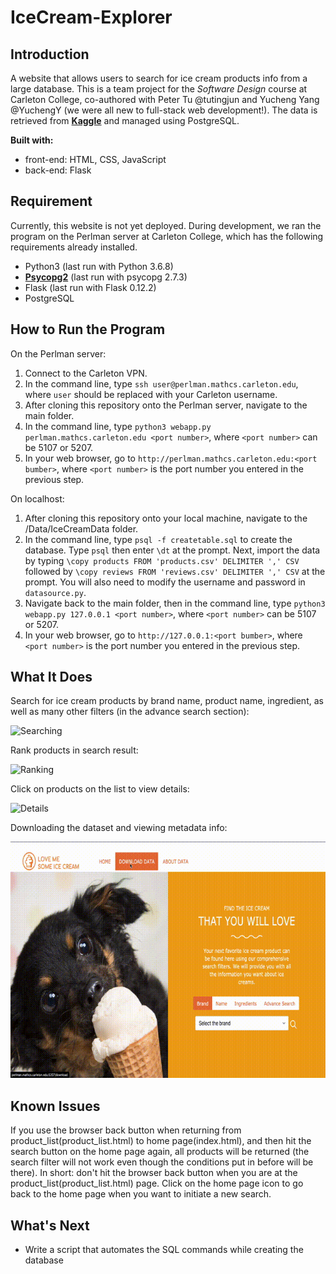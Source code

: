 # IceCream-Explorer

## Introduction
A website that allows users to search for ice cream products info from a large database. This is a team project for the _Software Design_ course at Carleton College, co-authored with Peter Tu @tutingjun and Yucheng Yang @YuchengY (we were all new to full-stack web development!). The data is retrieved from [**Kaggle**](https://www.kaggle.com/tysonpo/ice-cream-dataset) and managed using PostgreSQL. 

**Built with:**
- front-end: HTML, CSS, JavaScript 
- back-end: Flask


## Requirement 
Currently, this website is not yet deployed. During development, we ran the program on the Perlman server at Carleton College, which has the following requirements already installed. 

- Python3 (last run with Python 3.6.8)
- [**Psycopg2**](https://pypi.org/project/psycopg2/) (last run with psycopg 2.7.3)
- Flask (last run with Flask 0.12.2)
- PostgreSQL


## How to Run the Program 
On the Perlman server:
1. Connect to the Carleton VPN.
2. In the command line, type `ssh user@perlman.mathcs.carleton.edu`, where `user` should be replaced with your Carleton username.
3. After cloning this repository onto the Perlman server, navigate to the main folder. 
4. In the command line, type `python3 webapp.py perlman.mathcs.carleton.edu <port number>`, where `<port number>` can be 5107 or 5207.
5. In your web browser, go to `http://perlman.mathcs.carleton.edu:<port bumber>`, where `<port number>` is the port number you entered in the previous step.


On localhost:
1. After cloning this repository onto your local machine, navigate to the /Data/IceCreamData folder.
2. In the command line, type `psql -f createtable.sql` to create the database. Type `psql` then enter `\dt` at the prompt. Next, import the data by typing `\copy products FROM 'products.csv' DELIMITER ',' CSV` followed by `\copy reviews FROM 'reviews.csv' DELIMITER ',' CSV` at the prompt. You will also need to modify the username and password in `datasource.py`.
3. Navigate back to the main folder, then in the command line, type `python3 webapp.py 127.0.0.1 <port number>`, where `<port number>` can be 5107 or 5207.
4. In your web browser, go to `http://127.0.0.1:<port bumber>`, where `<port number>` is the port number you entered in the previous step.


## What It Does
Search for ice cream products by brand name, product name, ingredient, as well as many other filters (in the advance search section):

![Searching](demo/search.gif)

Rank products in search result:

![Ranking](demo/rank.gif)


Click on products on the list to view details:

![Details](demo/detail.gif)


Downloading the dataset and viewing metadata info: 

![Download](demo/download.gif "Downloading data and Viewing Metadata")


## Known Issues
If you use the browser back button when returning from product_list(product_list.html) to home page(index.html), and then hit the search button on the home page again, all products will be returned (the search filter will not work even though the conditions put in before will be there). In short: don't hit the browser back button when you are at the product_list(product_list.html) page. Click on the home page icon to go back to the home page when you want to initiate a new search.

## What's Next
- Write a script that automates the SQL commands while creating the database
